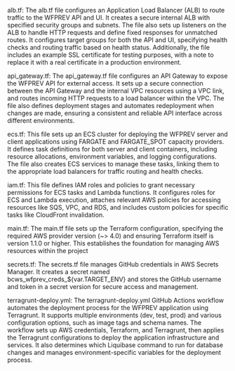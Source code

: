 alb.tf:
The alb.tf file configures an Application Load Balancer (ALB) to route traffic to the WFPREV API and UI. It creates a secure internal ALB with specified security groups and subnets. The file also sets up listeners on the ALB to handle HTTP requests and define fixed responses for unmatched routes. It configures target groups for both the API and UI, specifying health checks and routing traffic based on health status. Additionally, the file includes an example SSL certificate for testing purposes, with a note to replace it with a real certificate in a production environment.

api_gateway.tf: 
The api_gateway.tf file configures an API Gateway to expose the WFPREV API for external access. It sets up a secure connection between the API Gateway and the internal VPC resources using a VPC link, and routes incoming HTTP requests to a load balancer within the VPC. The file also defines deployment stages and automates redeployment when changes are made, ensuring a consistent and reliable API interface across different environments.

ecs.tf:
This file sets up an ECS cluster for deploying the WFPREV server and client applications using FARGATE and FARGATE_SPOT capacity providers. It defines task definitions for both server and client containers, including resource allocations, environment variables, and logging configurations. The file also creates ECS services to manage these tasks, linking them to the appropriate load balancers for traffic routing and health checks.

iam.tf:
This file defines IAM roles and policies to grant necessary permissions for ECS tasks and Lambda functions. It configures roles for ECS and Lambda execution, attaches relevant AWS policies for accessing resources like SQS, VPC, and RDS, and includes custom policies for specific tasks like CloudFront invalidation.

main.tf:
The main.tf file sets up the Terraform configuration, specifying the required AWS provider version (~> 4.0) and ensuring Terraform itself is version 1.1.0 or higher. This establishes the foundation for managing AWS resources within the project

secrets.tf:
The secrets.tf file manages GitHub credentials in AWS Secrets Manager. It creates a secret named bcws_wfprev_creds_${var.TARGET_ENV} and stores the GitHub username and token in a secret version for secure access and management.

terragrunt-deploy.yml:
The terragrunt-deploy.yml GitHub Actions workflow automates the deployment process for the WFPREV application using Terragrunt. It supports multiple environments (dev, test, prod) and various configuration options, such as image tags and schema names. The workflow sets up AWS credentials, Terraform, and Terragrunt, then applies the Terragrunt configurations to deploy the application infrastructure and services. It also determines which Liquibase command to run for database changes and manages environment-specific variables for the deployment process.